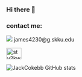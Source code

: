 ### Hi there 👋

<h3 align="left">contact me:</h3>
<p><img src="https://img.shields.io/badge/Gmail-EA4335?style=flat-square&logo=Gmail&logoColor=white" /> james4230@g.skku.edu</p>
<a href="https://instagram.com/stv2kwak" target="blank"><img align="center" src="https://raw.githubusercontent.com/rahuldkjain/github-profile-readme-generator/master/src/images/icons/Social/instagram.svg" alt="stv2kwak" height="30" width="40" /></a>


![JackCokebb GitHub stats](https://github-readme-stats.vercel.app/api?username=JackCokebb&show_icons=true&theme=radical)


